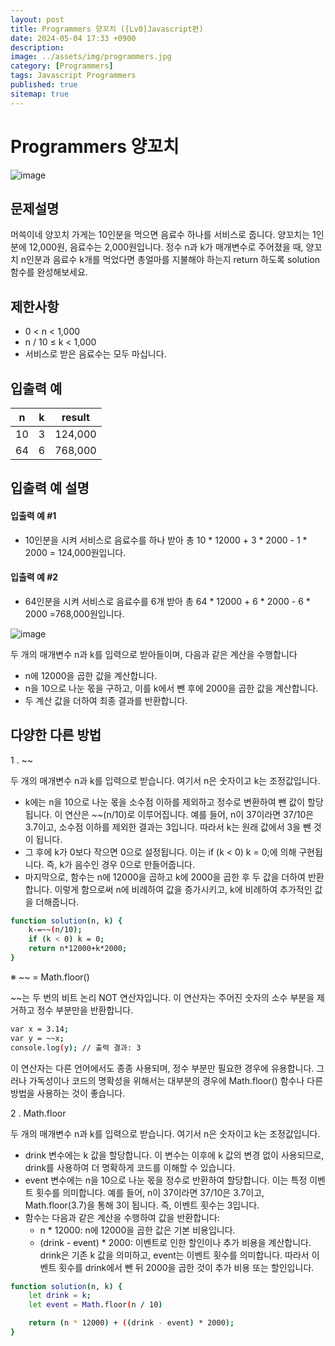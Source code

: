 ```yaml
---
layout: post
title: Programmers 양꼬치 ([Lv0]Javascript편)
date: 2024-05-04 17:33 +0900
description: 
image: ../assets/img/programmers.jpg
category: [Programmers]
tags: Javascript Programmers
published: true
sitemap: true
---
```


# Programmers 양꼬치

![image](https://github.com/gnlgk/coffee-menu/assets/161431748/dfb46f50-8ead-4fff-a953-5af6f6953205)

## 문제설명

머쓱이네 양꼬치 가게는 10인분을 먹으면 음료수 하나를 서비스로 줍니다. 양꼬치는 1인분에 12,000원, 음료수는 2,000원입니다. 정수 n과 k가 매개변수로 주어졌을 때, 양꼬치 n인분과 음료수 k개를 먹었다면 총얼마를 지불해야 하는지 return 하도록 solution 함수를 완성해보세요.

## 제한사항

* 0 < n < 1,000
* n / 10 ≤ k < 1,000
* 서비스로 받은 음료수는 모두 마십니다.

## 입출력 예

|n|k|result|
|---|---|---|
|10|3|124,000|
|64|6|768,000|

## 입출력 예 설명

#### 입출력 예 #1

* 10인분을 시켜 서비스로 음료수를 하나 받아 총 10 * 12000 + 3 * 2000 - 1 * 2000 = 124,000원입니다.

#### 입출력 예 #2

* 64인분을 시켜 서비스로 음료수를 6개 받아 총 64 * 12000 + 6 * 2000 - 6 * 2000 =768,000원입니다.

![image](https://github.com/gnlgk/coffee-menu/assets/161431748/b35b1701-9af5-42d6-906f-a79819bbfadd)

두 개의 매개변수 n과 k를 입력으로 받아들이며, 다음과 같은 계산을 수행합니다

* n에 12000을 곱한 값을 계산합니다.
* n을 10으로 나눈 몫을 구하고, 이를 k에서 뺀 후에 2000을 곱한 값을 계산합니다.
* 두 계산 값을 더하여 최종 결과를 반환합니다.

## 다양한 다른 방법

1 . ~~

두 개의 매개변수 n과 k를 입력으로 받습니다. 여기서 n은 숫자이고 k는 조정값입니다.

* k에는 n을 10으로 나눈 몫을 소수점 이하를 제외하고 정수로 변환하여 뺀 값이 할당됩니다. 이 연산은 ~~(n/10)로 이루어집니다. 예를 들어, n이 37이라면 37/10은 3.7이고, 소수점 이하를 제외한 결과는 3입니다. 따라서 k는 원래 값에서 3을 뺀 것이 됩니다.
* 그 후에 k가 0보다 작으면 0으로 설정됩니다. 이는 if (k < 0) k = 0;에 의해 구현됩니다. 즉, k가 음수인 경우 0으로 만들어줍니다.
* 마지막으로, 함수는 n에 12000을 곱하고 k에 2000을 곱한 후 두 값을 더하여 반환합니다. 이렇게 함으로써 n에 비례하여 값을 증가시키고, k에 비례하여 추가적인 값을 더해줍니다.

````bash
function solution(n, k) {
    k-=~~(n/10);
    if (k < 0) k = 0;
    return n*12000+k*2000;
}
````

※ ~~ = Math.floor()

~~는 두 번의 비트 논리 NOT 연산자입니다. 이 연산자는 주어진 숫자의 소수 부분을 제거하고 정수 부분만을 반환합니다.

````bash
var x = 3.14;
var y = ~~x;
console.log(y); // 출력 결과: 3
````

이 연산자는 다른 언어에서도 종종 사용되며, 정수 부분만 필요한 경우에 유용합니다. 그러나 가독성이나 코드의 명확성을 위해서는 대부분의 경우에 Math.floor() 함수나 다른 방법을 사용하는 것이 좋습니다.

2 . Math.floor

두 개의 매개변수 n과 k를 입력으로 받습니다. 여기서 n은 숫자이고 k는 조정값입니다.

* drink 변수에는 k 값을 할당합니다. 이 변수는 이후에 k 값의 변경 없이 사용되므로, drink를 사용하여 더 명확하게 코드를 이해할 수 있습니다.
* event 변수에는 n을 10으로 나눈 몫을 정수로 반환하여 할당합니다. 이는 특정 이벤트 횟수를 의미합니다. 예를 들어, n이 37이라면 37/10은 3.7이고, Math.floor(3.7)을 통해 3이 됩니다. 즉, 이벤트 횟수는 3입니다.
* 함수는 다음과 같은 계산을 수행하여 값을 반환합니다:
    - n * 12000: n에 12000을 곱한 값은 기본 비용입니다.
    - (drink - event) * 2000: 이벤트로 인한 할인이나 추가 비용을 계산합니다. drink은 기존 k 값을 의미하고, event는 이벤트 횟수를 의미합니다. 따라서 이벤트 횟수를 drink에서 뺀 뒤 2000을 곱한 것이 추가 비용 또는 할인입니다.

````bash
function solution(n, k) {
    let drink = k;
    let event = Math.floor(n / 10)

    return (n * 12000) + ((drink - event) * 2000);
}
````
